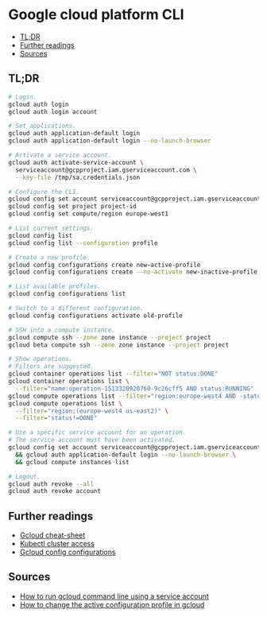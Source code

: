 # Google cloud platform CLI <!-- omit in toc -->

- [TL;DR](#tldr)
- [Further readings](#further-readings)
- [Sources](#sources)

## TL;DR

```sh
# Login.
gcloud auth login
gcloud auth login account

# Set applications.
gcloud auth application-default login
gcloud auth application-default login --no-launch-browser

# Activate a service account.
gcloud auth activate-service-account \
  serviceaccount@gcpproject.iam.gserviceaccount.com \
  --key-file /tmp/sa.credentials.json

# Configure the CLI.
gcloud config set account serviceaccount@gcpproject.iam.gserviceaccount.com
gcloud config set project project-id
gcloud config set compute/region europe-west1

# List current settings.
gcloud config list
gcloud config list --configuration profile

# Create a new profile.
gcloud config configurations create new-active-profile
gcloud config configurations create --no-activate new-inactive-profile

# List available profiles.
gcloud config configurations list

# Switch to a different configuration.
gcloud config configurations activate old-profile

# SSH into a compute instance.
gcloud compute ssh --zone zone instance --project project
gcloud beta compute ssh --zone zone instance --project project

# Show operations.
# Filters are suggested.
gcloud container operations list --filter="NOT status:DONE"
gcloud container operations list \
  --filter="name:operation-1513320920760-9c26cff5 AND status:RUNNING"
gcloud compute operations list --filter="region:europe-west4 AND -status:DONE"
gcloud compute operations list \
  --filter="region:(europe-west4 us-east2)" \
  --filter="status!=DONE"

# Use a specific service account for an operation.
# The service account must have been activated.
gcloud config set account serviceaccount@gcpproject.iam.gserviceaccount.com \
  && gcloud auth application-default login --no-launch-browser \
  && gcloud compute instances list

# Logout.
gcloud auth revoke --all
gcloud auth revoke account
```

## Further readings

- [Gcloud cheat-sheet]
- [Kubectl cluster access]
- [Gcloud config configurations]

[gcloud cheat-sheet]: https://cloud.google.com/sdk/gcloud/reference/cheat-sheet
[gcloud config configurations]: https://cloud.google.com/sdk/gcloud/reference/config/configurations
[kubectl cluster access]: https://cloud.google.com/kubernetes-engine/docs/how-to/cluster-access-for-kubectl

## Sources

- [How to run gcloud command line using a service account]
- [How to change the active configuration profile in gcloud]

[how to change the active configuration profile in gcloud]: https://stackoverflow.com/questions/35744901/how-to-change-the-active-configuration-profile-in-gcloud#35750001
[how to run gcloud command line using a service account]: https://pnatraj.medium.com/how-to-run-gcloud-command-line-using-a-service-account-f39043d515b9
